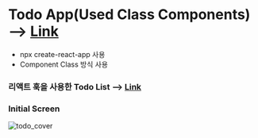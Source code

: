 # Todo App(Used Class Components) --> [Link](https://www.juni-official.com/todo)

* npx create-react-app 사용
* Component Class 방식 사용


### 리액트 훅을 사용한 Todo List --> [Link](https://github.com/junheeleeme/react_TodoApp_hooks)

### Initial Screen

![todo_cover](https://user-images.githubusercontent.com/38034518/118227046-d4b1a880-b4c2-11eb-9d6a-506b546d055c.png)

